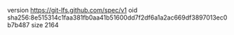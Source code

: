 version https://git-lfs.github.com/spec/v1
oid sha256:8e515314c1faa381fb0aa41b51600dd7f2df6a1a2ac669df3897013ec0b7b487
size 2164
